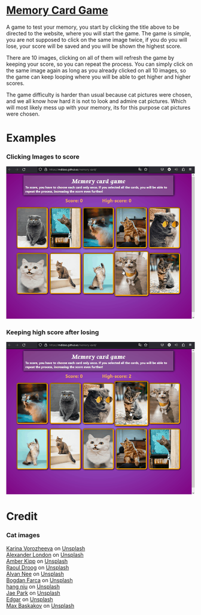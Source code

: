# <a href="https://mclilzee.github.io/memory-card">Memory Card Game</a>
A game to test your memory, you start by clicking the title above to be directed to the website, where you will start the game.
The game is simple, you are not supposed to click on the same image twice, if you do you will lose, your score will be saved and you will be shown the highest score.

There are 10 images, clicking on all of them will refresh the game by keeping your score, so you can repeat the process. You can simply click on the same image again as long as you already clicked on all 10 images, so the game can keep looping where you will be able to get higher and higher scores.

The game difficulty is harder than usual because cat pictures were chosen, and we all know how hard it is not to look and admire cat pictures. Which will most likely mess up with your memory, its for this purpose cat pictures were chosen.

# Examples

### Clicking Images to score
<img src="./examples/clicking-images.gif" />

### Keeping high score after losing
<img src="./examples/high-score.gif" />

# Credit
### Cat images

<a href="https://unsplash.com/@_k_arinn?utm_source=unsplash&utm_medium=referral&utm_content=creditCopyText">Karina Vorozheeva</a> on <a href="https://unsplash.com/s/photos/cat?utm_source=unsplash&utm_medium=referral&utm_content=creditCopyText">Unsplash</a> <br>
<a href="https://unsplash.com/@alxndr_london?utm_source=unsplash&utm_medium=referral&utm_content=creditCopyText">Alexander London</a> on <a href="https://unsplash.com/s/photos/cat?utm_source=unsplash&utm_medium=referral&utm_content=creditCopyText">Unsplash</a> <br>
<a href="https://unsplash.com/@sadmax?utm_source=unsplash&utm_medium=referral&utm_content=creditCopyText">Amber Kipp</a> on <a href="https://unsplash.com/s/photos/cat?utm_source=unsplash&utm_medium=referral&utm_content=creditCopyText">Unsplash</a> <br>
<a href="https://unsplash.com/@raouldroog?utm_source=unsplash&utm_medium=referral&utm_content=creditCopyText">Raoul Droog</a> on <a href="https://unsplash.com/s/photos/cat?utm_source=unsplash&utm_medium=referral&utm_content=creditCopyText">Unsplash</a> <br>
<a href="https://unsplash.com/@alvannee?utm_source=unsplash&utm_medium=referral&utm_content=creditCopyText">Alvan Nee</a> on <a href="https://unsplash.com/s/photos/cat?utm_source=unsplash&utm_medium=referral&utm_content=creditCopyText">Unsplash</a> <br>
<a href="https://unsplash.com/@bogdanf?utm_source=unsplash&utm_medium=referral&utm_content=creditCopyText">Bogdan Farca</a> on <a href="https://unsplash.com/s/photos/cat?utm_source=unsplash&utm_medium=referral&utm_content=creditCopyText">Unsplash</a> <br>
<a href="https://unsplash.com/@niuhang?utm_source=unsplash&utm_medium=referral&utm_content=creditCopyText">hang niu</a> on <a href="https://unsplash.com/s/photos/cat?utm_source=unsplash&utm_medium=referral&utm_content=creditCopyText">Unsplash</a> <br>
<a href="https://unsplash.com/@jaehunpark?utm_source=unsplash&utm_medium=referral&utm_content=creditCopyText">Jae Park</a> on <a href="https://unsplash.com/s/photos/cat?utm_source=unsplash&utm_medium=referral&utm_content=creditCopyText">Unsplash</a> <br>
<a href="https://unsplash.com/@e_d_g_a_r?utm_source=unsplash&utm_medium=referral&utm_content=creditCopyText">Edgar</a> on <a href="https://unsplash.com/s/photos/cat?utm_source=unsplash&utm_medium=referral&utm_content=creditCopyText">Unsplash</a> <br>
<a href="https://unsplash.com/es/@snowboardinets?utm_source=unsplash&utm_medium=referral&utm_content=creditCopyText">Max Baskakov</a> on <a href="https://unsplash.com/s/photos/cat?utm_source=unsplash&utm_medium=referral&utm_content=creditCopyText">Unsplash</a>
